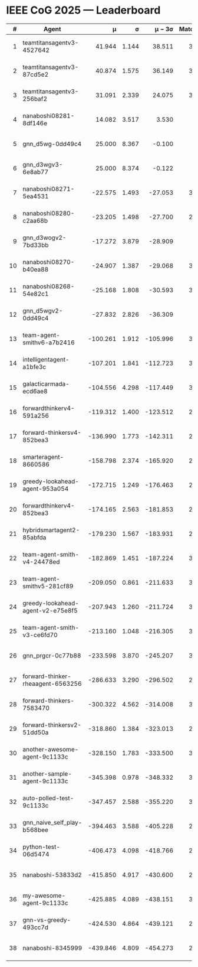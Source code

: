 # IEEE CoG 2025 — Leaderboard

| # | Agent | μ | σ | μ − 3σ | Matches | Updated |
|---:|---|---:|---:|---:|---:|---|
| 1 | teamtitansagentv3-4527642 | 41.944 | 1.144 | 38.511 | 3320 | 2025-08-29 10:53 |
| 2 | teamtitansagentv3-87cd5e2 | 40.874 | 1.575 | 36.149 | 3160 | 2025-08-29 10:53 |
| 3 | teamtitansagentv3-256baf2 | 31.091 | 2.339 | 24.075 | 3280 | 2025-08-29 10:53 |
| 4 | nanaboshi08281-8df146e | 14.082 | 3.517 | 3.530 | 70 | 2025-08-29 10:53 |
| 5 | gnn_d5wg-0dd49c4 | 25.000 | 8.367 | -0.100 | 80 | 2025-08-29 10:53 |
| 6 | gnn_d3wgv3-6e8ab77 | 25.000 | 8.374 | -0.122 | 98 | 2025-08-29 10:53 |
| 7 | nanaboshi08271-5ea4531 | -22.575 | 1.493 | -27.053 | 3660 | 2025-08-29 10:53 |
| 8 | nanaboshi08280-c2aa68b | -23.205 | 1.498 | -27.700 | 2920 | 2025-08-29 10:53 |
| 9 | gnn_d3wogv2-7bd33bb | -17.272 | 3.879 | -28.909 | 108 | 2025-08-29 10:53 |
| 10 | nanaboshi08270-b40ea88 | -24.907 | 1.387 | -29.068 | 3500 | 2025-08-29 10:53 |
| 11 | nanaboshi08268-54e82c1 | -25.168 | 1.808 | -30.593 | 3260 | 2025-08-29 10:53 |
| 12 | gnn_d5wgv2-0dd49c4 | -27.832 | 2.826 | -36.309 | 100 | 2025-08-29 10:53 |
| 13 | team-agent-smithv6-a7b2416 | -100.261 | 1.912 | -105.996 | 3540 | 2025-08-29 10:53 |
| 14 | intelligentagent-a1bfe3c | -107.201 | 1.841 | -112.723 | 3154 | 2025-08-29 10:53 |
| 15 | galacticarmada-ecd6ae8 | -104.556 | 4.298 | -117.449 | 3240 | 2025-08-29 10:53 |
| 16 | forwardthinkerv4-591a256 | -119.312 | 1.400 | -123.512 | 2905 | 2025-08-29 10:53 |
| 17 | forward-thinkersv4-852bea3 | -136.990 | 1.773 | -142.311 | 2583 | 2025-08-29 10:53 |
| 18 | smarteragent-8660586 | -158.798 | 2.374 | -165.920 | 2689 | 2025-08-29 10:53 |
| 19 | greedy-lookahead-agent-953a054 | -172.715 | 1.249 | -176.463 | 2934 | 2025-08-29 10:53 |
| 20 | forwardthinkerv4-852bea3 | -174.165 | 2.563 | -181.853 | 2448 | 2025-08-29 10:53 |
| 21 | hybridsmartagent2-85abfda | -179.230 | 1.567 | -183.931 | 2979 | 2025-08-29 10:53 |
| 22 | team-agent-smith-v4-24478ed | -182.869 | 1.451 | -187.224 | 3098 | 2025-08-29 10:53 |
| 23 | team-agent-smithv5-281cf89 | -209.050 | 0.861 | -211.633 | 3300 | 2025-08-29 10:53 |
| 24 | greedy-lookahead-agent-v2-e75e8f5 | -207.943 | 1.260 | -211.724 | 3066 | 2025-08-29 10:53 |
| 25 | team-agent-smith-v3-ce6fd70 | -213.160 | 1.048 | -216.305 | 3698 | 2025-08-29 10:53 |
| 26 | gnn_prgcr-0c77b88 | -233.598 | 3.870 | -245.207 | 3050 | 2025-08-29 10:53 |
| 27 | forward-thinker-rheaagent-6563256 | -286.633 | 3.290 | -296.502 | 2922 | 2025-08-29 10:53 |
| 28 | forward-thinkers-7583470 | -300.322 | 4.562 | -314.008 | 3240 | 2025-08-29 10:53 |
| 29 | forward-thinkersv2-51dd50a | -318.860 | 1.384 | -323.013 | 2982 | 2025-08-29 10:53 |
| 30 | another-awesome-agent-9c1133c | -328.150 | 1.783 | -333.500 | 3040 | 2025-08-29 10:53 |
| 31 | another-sample-agent-9c1133c | -345.398 | 0.978 | -348.332 | 3380 | 2025-08-29 10:53 |
| 32 | auto-polled-test-9c1133c | -347.457 | 2.588 | -355.220 | 3400 | 2025-08-29 10:53 |
| 33 | gnn_naive_self_play-b568bee | -394.463 | 3.588 | -405.228 | 2680 | 2025-08-29 10:53 |
| 34 | python-test-06d5474 | -406.473 | 4.098 | -418.766 | 2990 | 2025-08-29 10:53 |
| 35 | nanaboshi-53833d2 | -415.850 | 4.917 | -430.600 | 2540 | 2025-08-29 10:53 |
| 36 | my-awesome-agent-9c1133c | -425.885 | 4.089 | -438.151 | 3480 | 2025-08-29 10:53 |
| 37 | gnn-vs-greedy-493cc7d | -424.530 | 4.864 | -439.121 | 2340 | 2025-08-29 10:53 |
| 38 | nanaboshi-8345999 | -439.846 | 4.809 | -454.273 | 2660 | 2025-08-29 10:53 |
